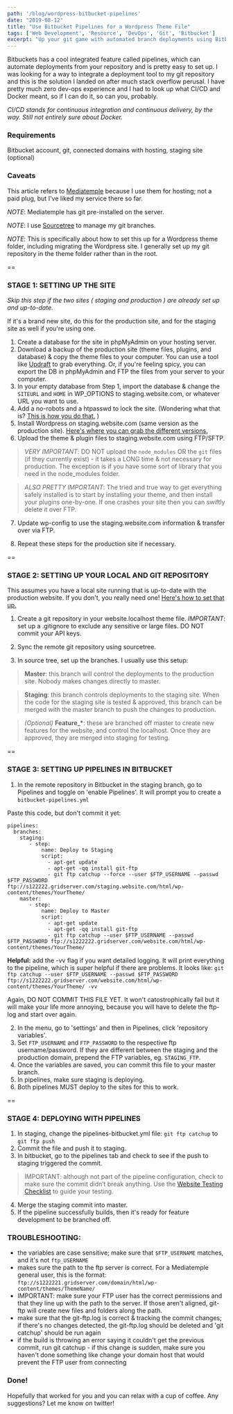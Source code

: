 ```yaml
---
path: '/blog/wordpress-bitbucket-pipelines'
date: "2019-08-12"
title: "Use Bitbucket Pipelines for a Wordpress Theme File"
tags: ['Web Development', 'Resource', 'DevOps', 'Git', 'Bitbucket']
excerpt: "Up your git game with automated branch deployments using Bitbucket pipelines."
---
```


Bitbuckets has a cool integrated feature called pipelines, which can automate deployments from your repository and is pretty easy to set up. I was looking for a way to integrate a deployment tool to my git repository and this is the solution I landed on after much stack overflow perusal. I have pretty much zero dev-ops experience and I had to look up what CI/CD and Docker meant, so if I can do it, so can you, probably.

<i>CI/CD stands for continuous integration and continuous delivery, by the way. Still not entirely sure about Docker.</i>

### Requirements

Bitbucket account, git, connected domains with hosting, staging site (optional)

### Caveats

This article refers to <a href="https://mediatemple.net">Mediatemple</a> because I use them for hosting; not a paid plug, but I've liked my service there so far. 

*NOTE*: Mediatemple has git pre-installed on the server.

*NOTE*: I use <a href="https://www.sourcetreeapp.com/" target="_blank" rel="noreferrer noopener">Sourcetree</a> to manage my git branches.

*NOTE*: This is specifically about how to set this up for a Wordpress theme folder, including migrating the Wordpress site. I generally set up my git repository in the theme folder rather than in the root.

==

### STAGE 1: SETTING UP THE SITE

<i>Skip this step if the two sites ( staging and production ) are already set up and up-to-date.</i>

If it's a brand new site, do this for the production site, and for the staging site as well if you're using one.

1. Create a database for the site in phpMyAdmin on your hosting server. 
2. Download a backup of the production site (theme files, plugins, and database) & copy the theme files to your computer. You can use a tool like [Updraft](#) to grab everything. Or, if you're feeling spicy, you can export the DB in phpMyAdmin and FTP the files from your server to your computer.
3. In your empty database from Step 1, import the database & change the ```SITEURL``` and ```HOME``` in WP_OPTIONS to staging.website.com, or whatever URL you want to use. 
4. Add a no-robots and a htpasswd to lock the site. (Wondering what that is? [This is how you do that.](#) )
5. Install Wordpress on staging.website.com (same version as the production site). [Here's where you can grab the different versions.](#)
6. Upload the theme & plugin files to staging.website.com using FTP/SFTP.

>*VERY IMPORTANT*: DO NOT upload the ```node_modules``` OR the ```git``` files (if they currently exist) - it takes a LONG time & not necessary for production. The exception is if you have some sort of library that you need in the node_modules folder.

>*ALSO PRETTY IMPORTANT*: The tried and true way to get everything safely installed is to start by installing your theme, and then install your plugins one-by-one. If one crashes your site then you can swiftly delete it over FTP.

7. Update wp-config to use the staging.website.com information & transfer over via FTP.

8. Repeat these steps for the production site if necessary.

==

### STAGE 2: SETTING UP YOUR LOCAL AND GIT REPOSITORY

This assumes you have a local site running that is up-to-date with the production website. If you don't, you really need one! [Here's how to set that up.](#)

1. Create a git repository in your website.localhost theme file.
*IMPORTANT*: set up a .gitignore to exclude any sensitive or large files. DO NOT commit your API keys.
2. Sync the remote git repository using sourcetree.

3. In source tree, set up the branches. I usually use this setup:

 > <b>Master</b>: this branch will control the deployments to the production site. Nobody makes changes directly to master.

 > <b>Staging</b>: this branch controls deployments to the staging site. When the code for the staging site is tested & approved, this branch can be merged with the master branch to push the changes to production. 

 > *(Optional)* <b>Feature_*</b>: these are branched off master to create new features for the website, and control the localhost. Once they are approved, they are merged into staging for testing.

 ==

### STAGE 3: SETTING UP PIPELINES IN BITBUCKET

1. In the remote repository in Bitbucket in the staging branch, go to Pipelines and toggle on 'enable Pipelines'. It will prompt you to create a ```bitbucket-pipelines.yml```

Paste this code, but don't commit it yet:

```
pipelines:
  branches:
    staging:
       - step:
           name: Deploy to Staging
           script:
             - apt-get update
             - apt-get -qq install git-ftp
             - git ftp catchup --force --user $FTP_USERNAME --passwd $FTP_PASSWORD ftp://s122222.gridserver.com/staging.website.com/html/wp-content/themes/YourTheme/
    master:
       - step:
           name: Deploy to Master
           script:
             - apt-get update
             - apt-get -qq install git-ftp
             - git ftp catchup --user $FTP_USERNAME --passwd $FTP_PASSWORD ftp://s1222222.gridserver.com/website.com/html/wp-content/themes/YourTheme/
```
<b>Helpful:</b> add the -vv flag if you want detailed logging. It will print everything to the pipeline, which is super helpful if there are problems. It looks like: 
```git ftp catchup --user $FTP_USERNAME --passwd $FTP_PASSWORD ftp://s1222222.gridserver.com/website.com/html/wp-content/themes/YourTheme/ -vv ```


Again, DO NOT COMMIT THIS FILE YET. It won't catostrophically fail but it will make your life more annoying, because you will have to delete the ftp-log and start over again.

2. In the menu, go to 'settings' and then in Pipelines, click 'repository variables'.
3. Set ```FTP_USERNAME``` and ```FTP_PASSWORD``` to the respective ftp username/password. If they are different between the staging and the production domain, prepend the FTP variables, eg. ```STAGING_FTP```.
4. Once the variables are saved, you can commit this file to your master branch.
5. In pipelines, make sure staging is deploying.
6. Both pipelines MUST deploy to the sites for this to work.

==

### STAGE 4: DEPLOYING WITH PIPELINES

1. In staging, change the pipelines-bitbucket.yml file:
```git ftp catchup``` to ```git ftp push```
2. Commit the file and push it to staging.
3. In bitbucket, go to the pipelines tab and check to see if the push to staging triggered the commit.
> IMPORTANT: although not part of the pipeline configuration, check to make sure the commit didn’t break anything. Use the [Website Testing Checklist](/website-testing-checkinglist) to guide your testing.
4. Merge the staging commit into master.
5. If the pipeline successfully builds, then it's ready for feature development to be branched off. 

### TROUBLESHOOTING:
- the variables are case sensitive; make sure that ```$FTP_USERNAME``` matches, and it's not ```ftp_USERNAME```
- makes sure the path to the ftp server is correct. For a Mediatemple general user, this is the format:
```ftp://s1222221.gridserver.com/domain/html/wp-content/themes/ThemeName/```
- IMPORTANT: make sure your FTP user has the correct permissions and that they line up with the path to the server. If those aren't aligned, git-ftp will create new files and folders along the path.
- make sure that the git-ftp.log is correct & tracking the commit changes; if there's no changes detected, the git-ftp.log should be deleted and 'git catchup' should be run again
- if the build is throwing an error saying it couldn't get the previous commit, run git catchup - if this change is sudden, make sure you haven't done something like change your domain host that would prevent the FTP user from connecting

### Done!

Hopefully that worked for you and you can relax with a cup of coffee. Any suggestions? Let me know on twitter!